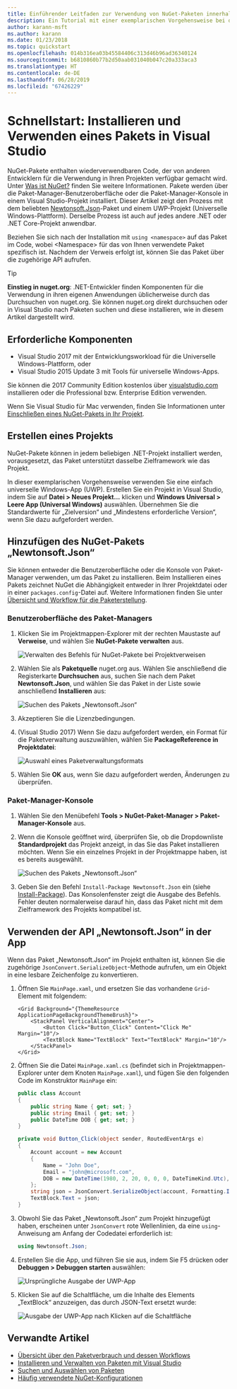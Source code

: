 ```yaml
---
title: Einführender Leitfaden zur Verwendung von NuGet-Paketen innerhalb von Visual Studio
description: Ein Tutorial mit einer exemplarischen Vorgehensweise bei der Installation und Verwendung eines NuGet-Pakets in einem Visual Studio-Projekt.
author: karann-msft
ms.author: karann
ms.date: 01/23/2018
ms.topic: quickstart
ms.openlocfilehash: 014b316ea03b45584406c313d46b96ad36340124
ms.sourcegitcommit: b6810860b77b2d50aab031040b047c20a333aca3
ms.translationtype: HT
ms.contentlocale: de-DE
ms.lasthandoff: 06/28/2019
ms.locfileid: "67426229"
---
```

# <a name="quickstart-install-and-use-a-package-in-visual-studio"></a>Schnellstart: Installieren und Verwenden eines Pakets in Visual Studio

NuGet-Pakete enthalten wiederverwendbaren Code, der von anderen Entwicklern für die Verwendung in Ihren Projekten verfügbar gemacht wird. Unter [Was ist NuGet?](../What-is-NuGet.md) finden Sie weitere Informationen. Pakete werden über die Paket-Manager-Benutzeroberfläche oder die Paket-Manager-Konsole in einem Visual Studio-Projekt installiert. Dieser Artikel zeigt den Prozess mit dem beliebten [Newtonsoft.Json](https://www.nuget.org/packages/Newtonsoft.Json/)-Paket und einem UWP-Projekt (Universelle Windows-Plattform). Derselbe Prozess ist auch auf jedes andere .NET oder .NET Core-Projekt anwendbar.

Beziehen Sie sich nach der Installation mit `using <namespace>` auf das Paket im Code, wobei \<Namespace\> für das von Ihnen verwendete Paket spezifisch ist. Nachdem der Verweis erfolgt ist, können Sie das Paket über die zugehörige API aufrufen.

> [!Tip]
> **Einstieg in nuget.org**: .NET-Entwickler finden Komponenten für die Verwendung in ihren eigenen Anwendungen üblicherweise durch das Durchsuchen von nuget.org. Sie können nuget.org direkt durchsuchen oder in Visual Studio nach Paketen suchen und diese installieren, wie in diesem Artikel dargestellt wird.

## <a name="prerequisites"></a>Erforderliche Komponenten

- Visual Studio 2017 mit der Entwicklungsworkload für die Universelle Windows-Plattform, oder
- Visual Studio 2015 Update 3 mit Tools für universelle Windows-Apps.

Sie können die 2017 Community Edition kostenlos über [visualstudio.com](https://www.visualstudio.com/) installieren oder die Professional bzw. Enterprise Edition verwenden.

Wenn Sie Visual Studio für Mac verwenden, finden Sie Informationen unter [Einschließen eines NuGet-Pakets in Ihr Projekt](/visualstudio/mac/nuget-walkthrough).

## <a name="create-a-project"></a>Erstellen eines Projekts

NuGet-Pakete können in jedem beliebigen .NET-Projekt installiert werden, vorausgesetzt, das Paket unterstützt dasselbe Zielframework wie das Projekt.

In dieser exemplarischen Vorgehensweise verwenden Sie eine einfach universelle Windows-App (UWP). Erstellen Sie ein Projekt in Visual Studio, indem Sie auf **Datei > Neues Projekt...** klicken und **Windows Universal > Leere App (Universal Windows)** auswählen. Übernehmen Sie die Standardwerte für „Zielversion“ und „Mindestens erforderliche Version“, wenn Sie dazu aufgefordert werden.

## <a name="add-the-newtonsoftjson-nuget-package"></a>Hinzufügen des NuGet-Pakets „Newtonsoft.Json“

Sie können entweder die Benutzeroberfläche oder die Konsole von Paket-Manager verwenden, um das Paket zu installieren. Beim Installieren eines Pakets zeichnet NuGet die Abhängigkeit entweder in Ihrer Projektdatei oder in einer `packages.config`-Datei auf. Weitere Informationen finden Sie unter [Übersicht und Workflow für die Paketerstellung](../consume-packages/Overview-and-Workflow.md).

### <a name="package-manager-ui"></a>Benutzeroberfläche des Paket-Managers

1. Klicken Sie im Projektmappen-Explorer mit der rechten Maustaste auf **Verweise**, und wählen Sie **NuGet-Pakete verwalten** aus.

    ![Verwalten des Befehls für NuGet-Pakete bei Projektverweisen](media/QS_Use-02-ManageNuGetPackages.png)

1. Wählen Sie als **Paketquelle** nuget.org aus. Wählen Sie anschließend die Registerkarte **Durchsuchen** aus, suchen Sie nach dem Paket **Newtonsoft.Json**, und wählen Sie das Paket in der Liste sowie anschließend **Installieren** aus:

    ![Suchen des Pakets „Newtonsoft.Json“](media/QS_Use-03-NewtonsoftJson.png)

1. Akzeptieren Sie die Lizenzbedingungen.

1. (Visual Studio 2017) Wenn Sie dazu aufgefordert werden, ein Format für die Paketverwaltung auszuwählen, wählen Sie **PackageReference in Projektdatei**:

    ![Auswahl eines Paketverwaltungsformats](media/QS_Use-03b-SelectFormat.png)

1. Wählen Sie **OK** aus, wenn Sie dazu aufgefordert werden, Änderungen zu überprüfen.

### <a name="package-manager-console"></a>Paket-Manager-Konsole

1. Wählen Sie den Menübefehl **Tools > NuGet-Paket-Manager > Paket-Manager-Konsole** aus.

1. Wenn die Konsole geöffnet wird, überprüfen Sie, ob die Dropdownliste **Standardprojekt** das Projekt anzeigt, in das Sie das Paket installieren möchten. Wenn Sie ein einzelnes Projekt in der Projektmappe haben, ist es bereits ausgewählt.

    ![Suchen des Pakets „Newtonsoft.Json“](media/QS_Use-08-Console1.png)

1. Geben Sie den Befehl `Install-Package Newtonsoft.Json` ein (siehe [Install-Package](../tools/ps-ref-install-package.md)). Das Konsolenfenster zeigt die Ausgabe des Befehls. Fehler deuten normalerweise darauf hin, dass das Paket nicht mit dem Zielframework des Projekts kompatibel ist.

## <a name="use-the-newtonsoftjson-api-in-the-app"></a>Verwenden der API „Newtonsoft.Json“ in der App

Wenn das Paket „Newtonsoft.Json“ im Projekt enthalten ist, können Sie die zugehörige `JsonConvert.SerializeObject`-Methode aufrufen, um ein Objekt in eine lesbare Zeichenfolge zu konvertieren.

1. Öffnen Sie `MainPage.xaml`, und ersetzen Sie das vorhandene `Grid`-Element mit folgendem:

    ```xaml
    <Grid Background="{ThemeResource ApplicationPageBackgroundThemeBrush}">
        <StackPanel VerticalAlignment="Center">
            <Button Click="Button_Click" Content="Click Me" Margin="10"/>
            <TextBlock Name="TextBlock" Text="TextBlock" Margin="10"/>
        </StackPanel>
    </Grid>
    ```

1. Öffnen Sie die Datei `MainPage.xaml.cs` (befindet sich in Projektmappen-Explorer unter dem Knoten `MainPage.xaml`), und fügen Sie den folgenden Code im Konstruktor `MainPage` ein:

    ```cs
    public class Account
    {
        public string Name { get; set; }
        public string Email { get; set; }
        public DateTime DOB { get; set; }
    }

    private void Button_Click(object sender, RoutedEventArgs e)
    {
        Account account = new Account
        {
            Name = "John Doe",
            Email = "john@microsoft.com",
            DOB = new DateTime(1980, 2, 20, 0, 0, 0, DateTimeKind.Utc),
        };
        string json = JsonConvert.SerializeObject(account, Formatting.Indented);
        TextBlock.Text = json;
    }
    ```

1. Obwohl Sie das Paket „Newtonsoft.Json“ zum Projekt hinzugefügt haben, erscheinen unter `JsonConvert` rote Wellenlinien, da eine `using`-Anweisung am Anfang der Codedatei erforderlich ist:

    ```cs
    using Newtonsoft.Json;
    ```

1. Erstellen Sie die App, und führen Sie sie aus, indem Sie F5 drücken oder **Debuggen > Debuggen starten** auswählen:

    ![Ursprüngliche Ausgabe der UWP-App](media/QS_Use-06-AppStart.png)

1. Klicken Sie auf die Schaltfläche, um die Inhalte des Elements „TextBlock“ anzuzeigen, das durch JSON-Text ersetzt wurde:

    ![Ausgabe der UWP-App nach Klicken auf die Schaltfläche](media/QS_Use-07-AppEnd.png)

## <a name="related-articles"></a>Verwandte Artikel

- [Übersicht über den Paketverbrauch und dessen Workflows](../consume-packages/overview-and-workflow.md)
- [Installieren und Verwalten von Paketen mit Visual Studio](../tools/package-manager-ui.md)
- [Suchen und Auswählen von Paketen](../consume-packages/finding-and-choosing-packages.md)
- [Häufig verwendete NuGet-Konfigurationen](../consume-packages/configuring-nuget-behavior.md)
